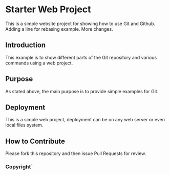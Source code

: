 # Starter Web Project

This is a simple website project for showing how to use Git and Github. Adding a line for rebasing example. More changes.

## Introduction

This example is to show different parts of the Git repository and various commands  using a web project.
## Purpose

As stated above, the main purpose is to provide simple examples for Git.

## Deployment 

This is a simple web project, deployment can be on any web server or even local files system. 

## How to Contribute

Please fork this repository and then issue Pull Requests for review.

### Copyright`
